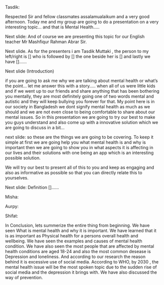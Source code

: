 Tasdik:

Respected Sir and fellow classmates assalamualaikum and a very good afternoon. Today me and my group are going to do a presentation on a very interesting topic… and that is  Mental Health…..

Next slide: And of course we are presenting this topic for our English teacher Mr Mashfiqur Rahman Abrar Sir.


Next slide. As for the presenters i am Tasdik Muttaki , the person to my left/right is []  who is followed by [] the one beside her is [] and lastly we have []……

Next slide (Introduction)

if you are going to ask me why we are talking about mental health or what’s the point… let me answer this with a story….. when all of us were little kids  and if we went up to our friends and share anything that has been bothering you mentally, they are most definitely going one of two words mental and autistic and they will keep bullying you forever for that. 
My point here is  in our society in Bangladesh we dont signify mental health  as much as we should and we are not even close to being comfortable to share about our mental issues. So in this presentation we are going to try our best to make you guys understand and also come up with a innovative solution  which  we are going to discuss in a bit…

next slide:
so these are the things we are going to be covering. To keep it simple at first we are going help you what mental health is and why is important then we are going to show you in what aspects it is affecting in our lives and their solutions with one being an app which is an interesting possible solution.

We will try our best to present all of this to you and keep as engaging  and also as informative as possible so that you can directly relate this  to yourselves.

Next slide: Definition []…… 

Misha: 

Aurpy:

Shifat:

In Conclusion, lets summerize the entire thing from beginning. We have seen What is mental health and why it is important. We have learned that it is as important as Physical health for a persons overall health and wellbeing. We have seen the examples and causes of mental health condition. We have also seen the most people that are affected by mental health conditions are aged 18-24 and also the most common desease is Depression and loneliness. And according to our research the reason behind it is excessive use of social media. According to WHO, by 2030 , the mental health issue will be the most spoken topic due to the sudden rise of social media and the depression it brings with.
We have also discussed the way of prevention.